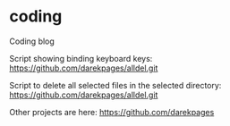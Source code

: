 # coding
Coding blog

Script showing binding keyboard keys: https://github.com/darekpages/alldel.git

Script to delete all selected files in the selected directory: https://github.com/darekpages/alldel.git

Other projects are here: https://github.com/darekpages
